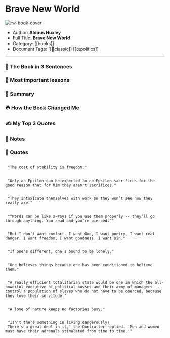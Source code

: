 # Brave New World

![rw-book-cover](https://is3-ssl.mzstatic.com/image/thumb/Publication128/v4/38/f3/eb/38f3eb29-adec-6a5a-03a1-bd38542d4ee4/9789897786778.jpg/736x1105w.jpg)

- Author: **Aldous Huxley**
- Full Title: **Brave New World**
- Category: [[books]]
- Document Tags: [[📖classic]] [[⚖politics]] 
---
### 🚀 The Book in 3 Sentences

### 🎨 Most important lessons

### 📒 Summary

### ☘️ How the Book Changed Me

### ✍️ My Top 3 Quotes

### 📝 Notes

### 📜 Quotes

```ad-quote 

 "The cost of stability is freedom."
```

```ad-quote 

 "Only an Epsilon can be expected to do Epsilon sacrifices for the good reason that for him they aren't sacrifices."
```

```ad-quote 

 "They intoxicate themselves with work so they won’t see how they really are."
```

```ad-quote 

 "“Words can be like X-rays if you use them properly -- they’ll go through anything. You read and you’re pierced.”"
```

```ad-quote 

 "But I don't want comfort. I want God, I want poetry, I want real danger, I want freedom, I want goodness. I want sin."
```

```ad-quote 

 "If one's different, one's bound to be lonely."
```

```ad-quote 

 "One believes things because one has been conditioned to believe them."
```

```ad-quote 

 "A really efficient totalitarian state would be one in which the all-powerful executive of political bosses and their army of managers control a population of slaves who do not have to be coerced, because they love their servitude."
```

```ad-quote 

 "A love of nature keeps no factories busy."
```

```ad-quote 

 "Isn't there something in living dangerously?
 There's a great deal in it,' the Controller replied. 'Men and women must have their adrenals stimulated from time to time.'"
```

